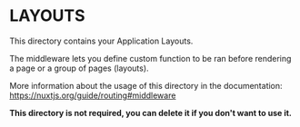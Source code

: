 # LAYOUTS

This directory contains your Application Layouts.

The middleware lets you define custom function to be ran before rendering a page or a group of pages (layouts). 

More information about the usage of this directory in the documentation:
https://nuxtjs.org/guide/routing#middleware

**This directory is not required, you can delete it if you don't want to use it.**
